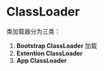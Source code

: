 

# ClassLoader
类加载器分为三类：

1. **Bootstrap ClassLoader**
  加载
2. **Extention ClassLoader**
3. **App ClassLoader**
